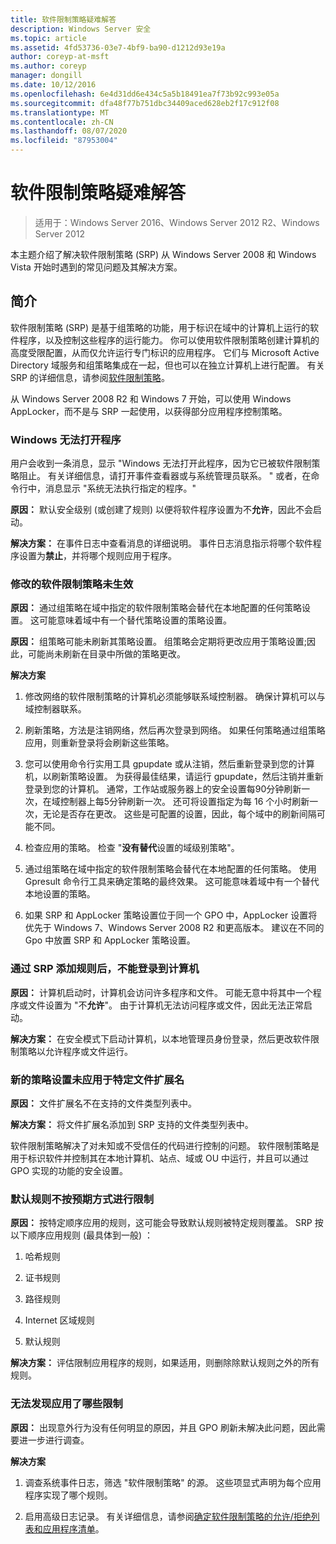```yaml
---
title: 软件限制策略疑难解答
description: Windows Server 安全
ms.topic: article
ms.assetid: 4fd53736-03e7-4bf9-ba90-d1212d93e19a
author: coreyp-at-msft
ms.author: coreyp
manager: dongill
ms.date: 10/12/2016
ms.openlocfilehash: 6e4d31dd6e434c5a5b18491ea7f73b92c993e05a
ms.sourcegitcommit: dfa48f77b751dbc34409aced628eb2f17c912f08
ms.translationtype: MT
ms.contentlocale: zh-CN
ms.lasthandoff: 08/07/2020
ms.locfileid: "87953004"
---
```

# <a name="troubleshoot-software-restriction-policies"></a>软件限制策略疑难解答

>适用于：Windows Server 2016、Windows Server 2012 R2、Windows Server 2012

本主题介绍了解决软件限制策略 (SRP) 从 Windows Server 2008 和 Windows Vista 开始时遇到的常见问题及其解决方案。

## <a name="introduction"></a>简介
软件限制策略 (SRP) 是基于组策略的功能，用于标识在域中的计算机上运行的软件程序，以及控制这些程序的运行能力。 你可以使用软件限制策略创建计算机的高度受限配置，从而仅允许运行专门标识的应用程序。 它们与 Microsoft Active Directory 域服务和组策略集成在一起，但也可以在独立计算机上进行配置。 有关 SRP 的详细信息，请参阅[软件限制策略](software-restriction-policies.md)。

从 Windows Server 2008 R2 和 Windows 7 开始，可以使用 Windows AppLocker，而不是与 SRP 一起使用，以获得部分应用程序控制策略。

### <a name="windows-cannot-open-a-program"></a>Windows 无法打开程序
用户会收到一条消息，显示 "Windows 无法打开此程序，因为它已被软件限制策略阻止。 有关详细信息，请打开事件查看器或与系统管理员联系。 " 或者，在命令行中，消息显示 "系统无法执行指定的程序。"

**原因：** 默认安全级别 (或创建了规则) 以便将软件程序设置为不**允许**，因此不会启动。

**解决方案：** 在事件日志中查看消息的详细说明。 事件日志消息指示将哪个软件程序设置为**禁止**，并将哪个规则应用于程序。

### <a name="modified-software-restriction-policies-are-not-taking-effect"></a>修改的软件限制策略未生效
**原因：** 通过组策略在域中指定的软件限制策略会替代在本地配置的任何策略设置。 这可能意味着域中有一个替代策略设置的策略设置。

**原因：** 组策略可能未刷新其策略设置。 组策略会定期将更改应用于策略设置;因此，可能尚未刷新在目录中所做的策略更改。

**解决方案**

1.  修改网络的软件限制策略的计算机必须能够联系域控制器。 确保计算机可以与域控制器联系。

2.  刷新策略，方法是注销网络，然后再次登录到网络。 如果任何策略通过组策略应用，则重新登录将会刷新这些策略。

3.  您可以使用命令行实用工具 gpupdate 或从注销，然后重新登录到您的计算机，以刷新策略设置。 为获得最佳结果，请运行 gpupdate，然后注销并重新登录到您的计算机。 通常，工作站或服务器上的安全设置每90分钟刷新一次，在域控制器上每5分钟刷新一次。 还可将设置指定为每 16 个小时刷新一次，无论是否存在更改。 这些是可配置的设置，因此，每个域中的刷新间隔可能不同。

4.  检查应用的策略。 检查 "**没有替代**设置的域级别策略"。

5.  通过组策略在域中指定的软件限制策略会替代在本地配置的任何策略。 使用 Gpresult 命令行工具来确定策略的最终效果。 这可能意味着域中有一个替代本地设置的策略。

6.  如果 SRP 和 AppLocker 策略设置位于同一个 GPO 中，AppLocker 设置将优先于 Windows 7、Windows Server 2008 R2 和更高版本。 建议在不同的 Gpo 中放置 SRP 和 AppLocker 策略设置。

### <a name="after-adding-a-rule-through-srp-you-cannot-log-on-to-your-computer"></a>通过 SRP 添加规则后，不能登录到计算机
**原因：** 计算机启动时，计算机会访问许多程序和文件。 可能无意中将其中一个程序或文件设置为 "不**允许**"。 由于计算机无法访问程序或文件，因此无法正常启动。

**解决方案：** 在安全模式下启动计算机，以本地管理员身份登录，然后更改软件限制策略以允许程序或文件运行。

### <a name="a-new-policy-setting-is-not-applying-to-a-specific-file-name-extension"></a>新的策略设置未应用于特定文件扩展名
**原因：** 文件扩展名不在支持的文件类型列表中。

**解决方案：** 将文件扩展名添加到 SRP 支持的文件类型列表中。

软件限制策略解决了对未知或不受信任的代码进行控制的问题。 软件限制策略是用于标识软件并控制其在本地计算机、站点、域或 OU 中运行，并且可以通过 GPO 实现的功能的安全设置。

### <a name="a-default-rule-is-not-restricting-as-expected"></a>默认规则不按预期方式进行限制
**原因：** 按特定顺序应用的规则，这可能会导致默认规则被特定规则覆盖。 SRP 按以下顺序应用规则 (最具体到一般) ：

1.  哈希规则

2.  证书规则

3.  路径规则

4.  Internet 区域规则

5.  默认规则

**解决方案：** 评估限制应用程序的规则，如果适用，则删除除默认规则之外的所有规则。

### <a name="unable-to-discover-which-restrictions-are-applied"></a>无法发现应用了哪些限制
**原因：** 出现意外行为没有任何明显的原因，并且 GPO 刷新未解决此问题，因此需要进一步进行调查。

**解决方案**

1.  调查系统事件日志，筛选 "软件限制策略" 的源。 这些项显式声明为每个应用程序实现了哪个规则。

2.  启用高级日志记录。 有关详细信息，请参阅[确定软件限制策略的允许/拒绝列表和应用程序清单](software-restriction-policies.md)。


